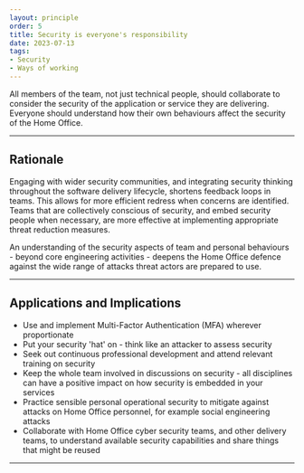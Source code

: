 ```yaml
---
layout: principle
order: 5
title: Security is everyone's responsibility
date: 2023-07-13
tags:
- Security
- Ways of working
---
```


All members of the team, not just technical people, should collaborate to consider the security of the application or service they are delivering. Everyone should understand how their own behaviours affect the security of the Home Office.

---

## Rationale

Engaging with wider security communities, and integrating security thinking throughout the software delivery lifecycle, shortens feedback loops in teams. This allows for more efficient redress when concerns are identified. Teams that are collectively conscious of security, and embed security people when necessary, are more effective at implementing appropriate threat reduction measures.

An understanding of the security aspects of team and personal behaviours - beyond core engineering activities - deepens the Home Office defence against the wide range of attacks threat actors are prepared to use.

---

## Applications and Implications

- Use and implement Multi-Factor Authentication (MFA) wherever proportionate
- Put your security 'hat' on - think like an attacker to assess security
- Seek out continuous professional development and attend relevant training on security
- Keep the whole team involved in discussions on security - all disciplines can have a positive impact on how security is embedded in your services
- Practice sensible personal operational security to mitigate against attacks on Home Office personnel, for example social engineering attacks
- Collaborate with Home Office cyber security teams, and other delivery teams, to understand available security capabilities and share things that might be reused

---
